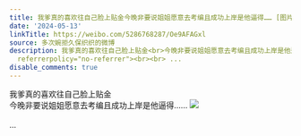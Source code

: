 ```yaml
---
title: 我爹真的喜欢往自己脸上贴金今晚非要说姐姐愿意去考编且成功上岸是他逼得…… [图片]
date: '2024-05-13'
linkTitle: https://weibo.com/5286768287/Oe9AFAGxl
source: 多次婉拒久保织织的微博
description: 我爹真的喜欢往自己脸上贴金<br>今晚非要说姐姐愿意去考编且成功上岸是他逼得…… <img style="" src="https://tvax4.sinaimg.cn/large/005LMJWfgy1hpodjkpq6zj30aa09aq30.jpg"
  referrerpolicy="no-referrer"><br><br> ...
disable_comments: true
---
```

我爹真的喜欢往自己脸上贴金<br>今晚非要说姐姐愿意去考编且成功上岸是他逼得…… <img style="" src="https://tvax4.sinaimg.cn/large/005LMJWfgy1hpodjkpq6zj30aa09aq30.jpg" referrerpolicy="no-referrer"><br><br> ...